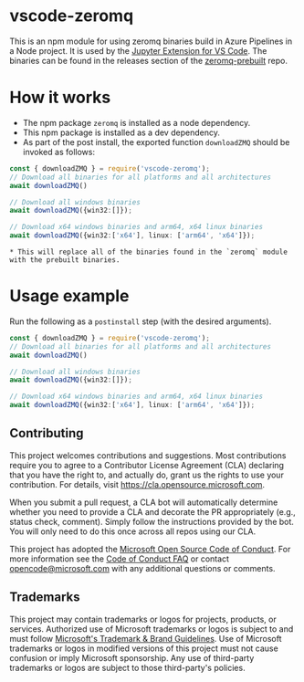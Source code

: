 # vscode-zeromq

This is an npm module for using zeromq binaries build in Azure Pipelines in a Node project. It is used by the [Jupyter Extension for VS Code](https://github.com/microsoft/vscode-jupyter-internal).
The binaries can be found in the releases section of the [zeromq-prebuilt](https://github.com/microsoft/zeromq-prebuilt) repo.

# How it works

* The npm package `zeromq` is installed as a node dependency.
* This npm package is installed as a dev dependency.
* As part of the post install, the exported function `downloadZMQ` should be invoked as follows:
```typescript
const { downloadZMQ } = require('vscode-zeromq');
// Download all binaries for all platforms and all architectures
await downloadZMQ()

// Download all windows binaries
await downloadZMQ({win32:[]});

// Download x64 windows binaries and arm64, x64 linux binaries
await downloadZMQ({win32:['x64'], linux: ['arm64', 'x64']});
```
	* This will replace all of the binaries found in the `zeromq` module with the prebuilt binaries.


# Usage example
Run the following as a `postinstall` step (with the desired arguments).

```typescript
const { downloadZMQ } = require('vscode-zeromq');
// Download all binaries for all platforms and all architectures
await downloadZMQ()

// Download all windows binaries
await downloadZMQ({win32:[]});

// Download x64 windows binaries and arm64, x64 linux binaries
await downloadZMQ({win32:['x64'], linux: ['arm64', 'x64']});
```

## Contributing

This project welcomes contributions and suggestions.  Most contributions require you to agree to a
Contributor License Agreement (CLA) declaring that you have the right to, and actually do, grant us
the rights to use your contribution. For details, visit https://cla.opensource.microsoft.com.

When you submit a pull request, a CLA bot will automatically determine whether you need to provide
a CLA and decorate the PR appropriately (e.g., status check, comment). Simply follow the instructions
provided by the bot. You will only need to do this once across all repos using our CLA.

This project has adopted the [Microsoft Open Source Code of Conduct](https://opensource.microsoft.com/codeofconduct/).
For more information see the [Code of Conduct FAQ](https://opensource.microsoft.com/codeofconduct/faq/) or
contact [opencode@microsoft.com](mailto:opencode@microsoft.com) with any additional questions or comments.

## Trademarks

This project may contain trademarks or logos for projects, products, or services. Authorized use of Microsoft
trademarks or logos is subject to and must follow
[Microsoft's Trademark & Brand Guidelines](https://www.microsoft.com/en-us/legal/intellectualproperty/trademarks/usage/general).
Use of Microsoft trademarks or logos in modified versions of this project must not cause confusion or imply Microsoft sponsorship.
Any use of third-party trademarks or logos are subject to those third-party's policies.

